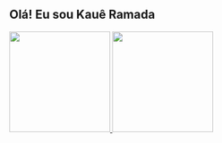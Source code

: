 ## Olá! Eu sou Kauê Ramada

<div>
  <a href="https://github.com/KaueAnjos">
    <img height="180em" src="https://github-readme-stats.vercel.app/api?username=KaueAnjos&show_icons=true&bg_color=00000000"/>
    <img height="180em" src="https://github-readme-stats.vercel.app/api/top-langs/?KaueAnjos&layout=compact&langs_count=16&theme=dracula"/>
  </a>
</div>
